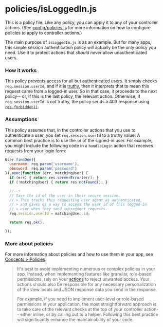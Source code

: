 # policies/isLoggedIn.js


This is a policy file.  Like any policy, you can apply it to any of your controller actions.  (See [config/policies.js](http://sailsjs.com/anatomy/config/policies-js) for more information on how to configure policies to apply to controller actions.)

The main purpose of `isLoggedIn.js` is as an example.  But for many apps, this simple session authentication policy will actually be the only policy you need.  Use it to protect actions that _should never_ allow unauthenticated users.

### How it works
This policy prevents access for all but authenticated users.  It simply checks `req.session.userId`, and if it is [truthy](https://developer.mozilla.org/en-US/docs/Glossary/Truthy), then it interprets that to mean this request came from a logged-in user.  So in that case, it proceeds to the next policy-- or, if this is the last policy, the relevant action.  Otherwise, if `req.session.userId` is _not_ truthy, the policy sends a 403 response using [`res.forbidden()`](http://sailsjs.org/documentation/reference/response-res/res-forbidden).


### Assumptions
This policy assumes that, in the controller actions that you use to authenticate a user, you set `req.session.userId` to a truthy value.  A common best practice is to use the `id` of the signed-in user.  For example, you might include the following code in a `handleLogin` action that receives requests from your login form:

```js
User.findOne({
  username: req.param('username'),
  password: req.param('password')
}).exec(function (err, matchingUser) {
  if (err) { return res.serverError(err); }
  if (!matchingUser) { return res.notFound(); }

  //--•
  // Save the id of the user in their secure session.
  // > This tracks this requesting user agent as authenticated,
  // > and gives us a way to access the user id of this logged-in
  // > user when they send subsequent requests.
  req.session.userId = matchingUser.id;

  return res.ok();

});
 ```

### More about policies

For more information about policies and how to use them in your app, see [Concepts > Policies](http://sailsjs.com/docs/concepts/policies).

> It's best to avoid implementing numerous or complex policies in your app.  Instead, when implementing features like granular, role-based permissions, rely on your [actions](http://sailsjs.com/docs/concepts/controllers) to reject unwanted access.  Your actions should also be responsible for any necessary personalization of the view locals and JSON response data you send in the response.
>
> For example, if you need to implement user-level or role-based permissions in your application, the most straightforward approach is to take care of the relevant checks at the top of your controller action-- either inline, or by calling out to a helper.  Following this best practice will significantly enhance the maintainability of your code.


<docmeta name="displayName" value="isLoggedIn.js">
